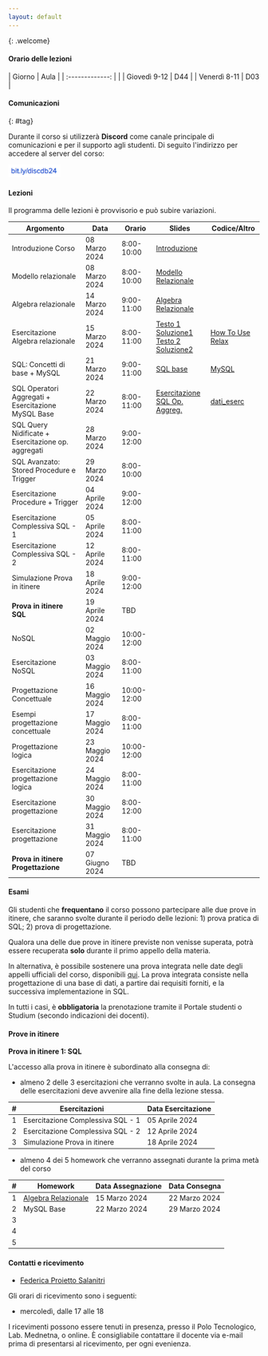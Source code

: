 ```yaml
---
layout: default
---
```

{: .welcome} 

#### Orario delle lezioni

| Giorno          | Aula |
| :-------------: |      |
| Giovedì 9-12 |  D44  | 
| Venerdì 8-11 |  D03  | 

#### Comunicazioni
{: #tag}

Durante il corso si utilizzerà **Discord** come canale principale di comunicazioni e per il supporto agli studenti.
Di seguito l'indirizzo per accedere al server del corso:

<img src='imgs/discord_db24.PNG' height='25'>

#### Lezioni

Il programma delle lezioni è provvisorio e può subire variazioni.

| Argomento                                          | Data           |Orario           | Slides                          | Codice/Altro|
|----------------------------------------------------|----------------|---------------- |-------------------------------  |-----------------|
| Introduzione Corso                                 | 08 Marzo 2024  |8:00-10:00       |[Introduzione](https://bit.ly/43cYYpx)                   |                 | 
| Modello relazionale                                | 08 Marzo 2024  |8:00-10:00       |[Modello Relazionale](https://bit.ly/48Mxg44)            |                 |
| Algebra relazionale                                | 14 Marzo 2024  |9:00-11:00       |[Algebra Relazionale](https://tinyurl.com/algebrarelaz)  |                 |
| Esercitazione Algebra relazionale                  | 15 Marzo 2024  |8:00-11:00       |[Testo 1](https://tinyurl.com/es1algrel) [Soluzione1](https://tinyurl.com/es1sol)  <br> [Testo 2](https://tinyurl.com/es2algrel) [Soluzione2](https://tinyurl.com/es2sol)                                |[How To Use Relax](https://tinyurl.com/useRelax)              |
| SQL: Concetti di base + MySQL                      | 21 Marzo 2024  |9:00-11:00             |[SQL base](https://studentiunict-my.sharepoint.com/:b:/g/personal/f_proiettosalanitri_unict_it/EQayLibXXMtPmeNbX_C4RBsBx68lCU3TQK1H36LsjtqyZQ?e=Sq0Bgl)          |[MySQL](https://studentiunict-my.sharepoint.com/:b:/g/personal/f_proiettosalanitri_unict_it/EUHODtxLUdxOi4NzHtwVlmIB1-WPl5hKXWhLKTbuMKraOw?e=ZOWG3o)                 |
| SQL Operatori Aggregati + Esercitazione MySQL Base | 22 Marzo 2024  |8:00-11:00             |[Esercitazione](https://studentiunict-my.sharepoint.com/:b:/g/personal/f_proiettosalanitri_unict_it/ETRIIwPQmipOmOqMjuNXEVQBpz7fXiuMNacVZRvBDCXxtQ?e=1FYnBx) <br> [SQL Op. Aggreg.](https://studentiunict-my.sharepoint.com/:b:/g/personal/f_proiettosalanitri_unict_it/EUJlYmuHlDlOlrB8aLUKBZ8BtJpv7h4Y8J1tDVRkD1dY7Q?e=oZAdRT)               | [dati_eserc](https://studentiunict-my.sharepoint.com/:u:/g/personal/f_proiettosalanitri_unict_it/EZvJVPKUHU9PkOaFjyW2uNwBO4pcPwOQxXr6N1iQFZkQ9Q?e=VfLZT1)                |
| SQL Query Nidificate + Esercitazione op. aggregati | 28 Marzo 2024  |9:00-12:00             |                                 |                 |
| SQL Avanzato: Stored Procedure e Trigger           | 29 Marzo 2024  |8:00-10:00             |                                 |                 |
| Esercitazione  Procedure + Trigger                 | 04 Aprile 2024 |9:00-12:00             |                                 |                 |
| Esercitazione  Complessiva SQL - 1                 | 05 Aprile 2024 |8:00-11:00             |                                 |                 |
| Esercitazione  Complessiva SQL - 2                 | 12 Aprile 2024 |8:00-11:00             |                                 |                 |
| Simulazione Prova in itinere                       | 18 Aprile 2024 |9:00-12:00             |                                 |                 |
| **Prova in itinere  SQL**                          | 19 Aprile 2024 |TBD                    |                                 |                 | 
| NoSQL                                              | 02 Maggio 2024 |10:00-12:00            |                                 |                 |
| Esercitazione NoSQL                                | 03 Maggio 2024 |8:00-11:00             |                                 |                 |
| Progettazione Concettuale                          | 16 Maggio 2024 |10:00-12:00            |                                 |                 |
| Esempi progettazione concettuale                   | 17 Maggio 2024 |8:00-11:00             |                                 |                 |
| Progettazione logica                               | 23 Maggio 2024 |10:00-12:00            |                                 |                 |
| Esercitazione progettazione logica                 | 24 Maggio 2024 |8:00-11:00             |                                 |                 |
| Esercitazione progettazione                        | 30 Maggio 2024 |8:00-12:00             |                                 |                 |
| Esercitazione progettazione                        | 31 Maggio 2024 |8:00-11:00             |                                 |                 |
| **Prova in itinere Progettazione**                 | 07 Giugno 2024 |TBD                    |                                 |                 | 

#### Esami

Gli studenti che **frequentano** il corso possono partecipare alle due prove in itinere, che saranno svolte durante il periodo delle lezioni: 1) prova pratica di SQL; 2) prova di progettazione.

Qualora una delle due prove in itinere previste non venisse superata, potrà essere recuperata **solo** durante il primo appello della materia.  

In alternativa, è possibile sostenere una prova integrata nelle date degli appelli ufficiali del corso, disponibili [qui](https://www.dieei.unict.it/sites/default/files/files/CalendarioEsami_L8INF_2023-2024_v2.pdf).
La prova integrata consiste nella progettazione di una base di dati, a partire dai requisiti forniti, e la successiva implementazione in SQL.

In tutti i casi, è **obbligatoria** la prenotazione tramite il Portale studenti o Studium (secondo indicazioni dei docenti).

#### Prove in itinere
**Prova in itinere 1: SQL**

L'accesso alla prova in itinere è subordinato alla consegna di:
  - almeno 2 delle 3 esercitazioni che verranno svolte in aula. La consegna delle esercitazioni deve avvenire alla fine della lezione stessa.
    
|#      | Esercitazioni                             | Data Esercitazione | 
|------ | ----------------------------------------- | -----------------  | 
| 1     | Esercitazione  Complessiva SQL - 1        | 05 Aprile 2024     | 
| 2     | Esercitazione  Complessiva SQL - 2        | 12 Aprile 2024     | 
| 3     | Simulazione Prova in itinere              | 18 Aprile 2024     |
    
  - almeno 4 dei 5 homework che verranno assegnati durante la prima metà del corso
    
|#      | Homework                  | Data Assegnazione        | Data Consegna    |
|------ | ------------------------- | -----------------------  | ---------------- |
| 1     | [Algebra Relazionale](https://tinyurl.com/relalghw1) | 15 Marzo 2024     | 22 Marzo 2024    |
| 2      |MySQL Base                                           | 22 Marzo 2024     | 29 Marzo 2024    |
| 3     |                                                      |                   |                  |
| 4     |                                                      |                   |                  |
| 5     |                                                      |                   |                  |

#### Contatti e ricevimento

- [Federica Proietto Salanitri](mailto:federica.proiettosalanitri@unict.it)

Gli orari di ricevimento sono i seguenti:
- mercoledì, dalle 17 alle 18

I ricevimenti possono essere tenuti in presenza, presso il Polo Tecnologico, Lab. Mednetna, o online.
È consigliabile contattare il docente via e-mail prima di presentarsi al ricevimento, per ogni evenienza.
